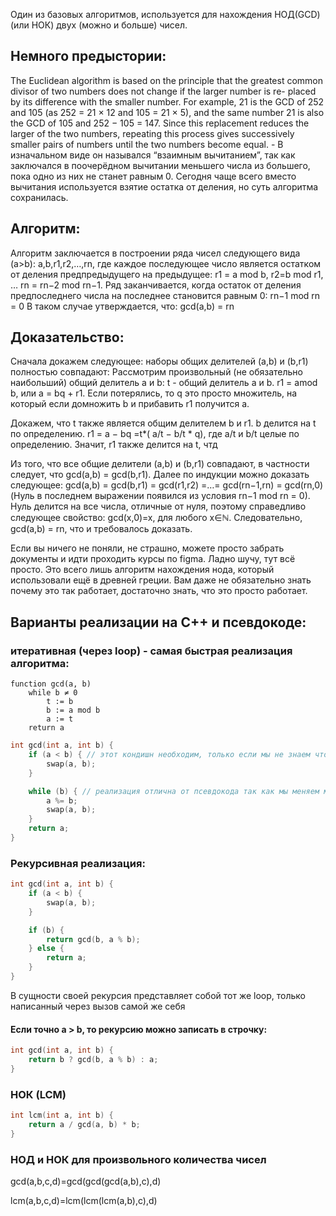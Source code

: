 Один из базовых алгоритмов, используется для нахождения НОД(GCD) (или НОК) двух (можно и больше) чисел.

## Немного предыстории:

The Euclidean algorithm is based on the principle that the greatest common divisor of two numbers does not change if the larger number is re- placed by its difference with the smaller number. For example, 21 is the GCD of 252 and 105 (as 252 = 21 × 12 and 105 = 21 × 5), and the same number 21 is also the GCD of 105 and 252 − 105 = 147. Since this replacement reduces the larger of the two numbers, repeating this process gives successively smaller pairs of numbers until the two numbers become equal. - В изначальном виде он назывался “взаимным вычитанием”, так как заключался в поочерёдном вычитании меньшего числа из большего, пока одно из них не станет равным 0. Сегодня чаще всего вместо вычитания используется взятие остатка от деления, но суть алгоритма сохранилась.

## Алгоритм:
Алгоритм заключается в построении ряда чисел следующего вида (a>b):
a,b,r1,r2,…,rn,
где каждое последующее число является остатком от деления предпредыдущего на предыдущее:
r1 = a mod b, r2=b mod r1, … rn = rn−2 mod rn−1.
Ряд заканчивается, когда остаток от деления предпоследнего числа на последнее становится равным 0:
rn−1 mod rn = 0
В таком случае утверждается, что:
gcd(a,b) = rn

## Доказательство:

Сначала докажем следующее: наборы общих делителей (a,b) и (b,r1) полностью совпадают:
Рассмотрим произвольный (не обязательно наибольший) общий делитель a и b:
t - общий делитель a и b.
r1 = amod b, или a = bq + r1. 
Если потерялись, то q это просто множитель, на который если домножить b и прибавить r1 получится a.

Докажем, что t также является общим делителем b и r1.
b делится на t по определению.
r1 = a − bq =t*( a/t − b/t * q), где a/t и b/t целые по определению.
Значит, r1 также делится на t, чтд

Из того, что все общие делители (a,b) и (b,r1) совпадают, в частности следует, что gcd(a,b) = gcd(b,r1).
Далее по индукции можно доказать следующее:
gcd(a,b) = gcd(b,r1) = gcd(r1,r2) =…= gcd(rn−1,rn) = gcd(rn,0)
(Нуль в последнем выражении появился из условия rn−1 mod rn = 0).
Нуль делится на все числа, отличные от нуля, поэтому справедливо следующее свойство:
gcd(x,0)=x, для любого x∈ℕ.
Следовательно, gcd(a,b) = rn, что и требовалось доказать.

Если вы ничего не поняли, не страшно, можете просто забрать документы и идти проходить курсы по figma. Ладно шучу, тут всё просто. Это всего лишь алгоритм нахождения нода, который использовали ещё в древней греции. Вам даже не обязательно знать почему это так работает, достаточно знать, что это просто работает.

## Варианты реализации на C++ и псевдокоде:

### итеративная (через loop) - cамая быстрая реализация алгоритма:
```
function gcd(a, b)
    while b ≠ 0
        t := b
        b := a mod b
        a := t
    return a
```
```cpp
int gcd(int a, int b) {
    if (a < b) { // этот кондишн необходим, только если мы не знаем что больше a или b, ведь нам надо, чтобы второе число было меньше.
        swap(a, b);
    }

    while (b) { // реализация отлична от псевдокода так как мы меняем местами переменные в отдельной функции swap, а не в самом цикле
        a %= b;
        swap(a, b);
    }
    return a;
}
```
### Рекурсивная реализация:

```cpp
int gcd(int a, int b) {
    if (a < b) {
        swap(a, b);
    }

    if (b) {
        return gcd(b, a % b);
    } else {
        return a;
    }
}
```
В сущности своей рекурсия представляет собой тот же loop, только написанный через вызов самой же себя
#### Если точно a > b, то рекурсию можно записать в строчку: 

```cpp
int gcd(int a, int b) {
    return b ? gcd(b, a % b) : a;
}
```
### НОК (LCM)

```cpp
int lcm(int a, int b) {
    return a / gcd(a, b) * b; 
}
```
### НОД и НОК для произвольного количества чисел

gcd(a,b,c,d)=gcd(gcd(gcd(a,b),c),d)

lcm(a,b,c,d)=lcm(lcm(lcm(a,b),c),d)
